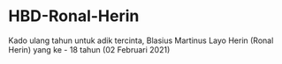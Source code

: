 # HBD-Ronal-Herin
Kado ulang tahun untuk adik tercinta, Blasius Martinus Layo Herin (Ronal Herin) yang ke - 18 tahun (02 Februari 2021)
